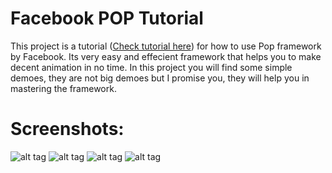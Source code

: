 Facebook POP Tutorial
===========

This project is a tutorial ([Check tutorial here](http://www.appcoda.com/facebook-pop-framework-intro/ "Facebook Pop Tutorial")) for how to use Pop framework by Facebook. Its very easy and effecient framework that helps you to make decent animation in no time. 
In this project you will find some simple demoes, they are not big demoes but I promise you, they will help you in mastering the framework.

Screenshots:
===========

![alt tag](https://github.com/most-wanted/Facebook-POP-Tutorial/blob/master/screenshots/pop-animation-1-1.gif)
![alt tag](https://github.com/most-wanted/Facebook-POP-Tutorial/blob/master/screenshots/pop-animation-2.gif)
![alt tag](https://github.com/most-wanted/Facebook-POP-Tutorial/blob/master/screenshots/pop-animation-3-2.gif)
![alt tag](https://github.com/most-wanted/Facebook-POP-Tutorial/blob/master/screenshots/pop-animation-4.gif)
